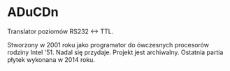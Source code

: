 # ADuCDn
Translator poziomów RS232 &lt;-> TTL.

Stworzony w 2001 roku jako programator do ówczesnych procesorów rodziny Intel '51. Nadal się przydaje. Projekt jest archiwalny. Ostatnia partia płytek wykonana w 2014 roku.
